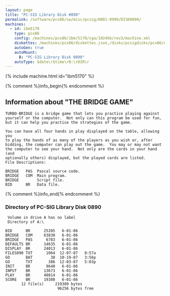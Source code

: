```yaml
---
layout: page
title: "PC-SIG Library Disk #890"
permalink: /software/pcx86/sw/misc/pcsig/0001-0999/DISK0890/
machines:
  - id: ibm5170
    type: pcx86
    config: /machines/pcx86/ibm/5170/cga/1024kb/rev3/machine.xml
    diskettes: /machines/pcx86/diskettes.json,/disks/pcsigdisks/pcx86/diskettes.json
    autoGen: true
    autoMount:
      B: "PC-SIG Library Disk 0890"
    autoType: $date\r$time\rB:\rDIR\r
---
```


{% include machine.html id="ibm5170" %}

{% comment %}info_begin{% endcomment %}

## Information about "THE BRIDGE GAME"

    TURBO-BRIDGE is a bridge game that lets you practice playing against
    yourself or the computer.  Not only can this program be used for fun,
    but it can help you practice the strategies of the game.
    
    You can have all four hands in play displayed on the table, allowing you
    to play the hands of as many of the players as you wish or, after
    bidding, the computer can play out the game.  You may or may not want
    the computer to see your hand.  Not only are the cards in your hand (and
    optionally others) displayed, but the played cards are listed.
    File Descriptions:
    
    BRIDGE   PAS  Pascal source code.
    BRIDGE   COM  Main program.
    BRIDGE        Script file.
    BID      BR   Data file.
{% comment %}info_end{% endcomment %}


### Directory of PC-SIG Library Disk 0890

     Volume in drive A has no label
     Directory of A:\

    BID      BR      25205   6-01-86
    BRIDGE   COM     63830   6-01-86
    BRIDGE   PAS      6783   6-01-86
    DEFAULTS BR      14635   6-01-86
    DISPLAY  BR      24013   6-01-86
    FILES890 TXT      1064  12-07-87   8:57a
    GO       BAT        38  10-19-87   3:56p
    GO       TXT       386  12-03-87   5:03p
    INIT     BR       9640   6-01-86
    INPUT    BR      13673   6-01-86
    PLAY     BR      40814   6-01-86
    SCORE    BR      19308   6-01-86
           12 file(s)     219389 bytes
                           96256 bytes free
